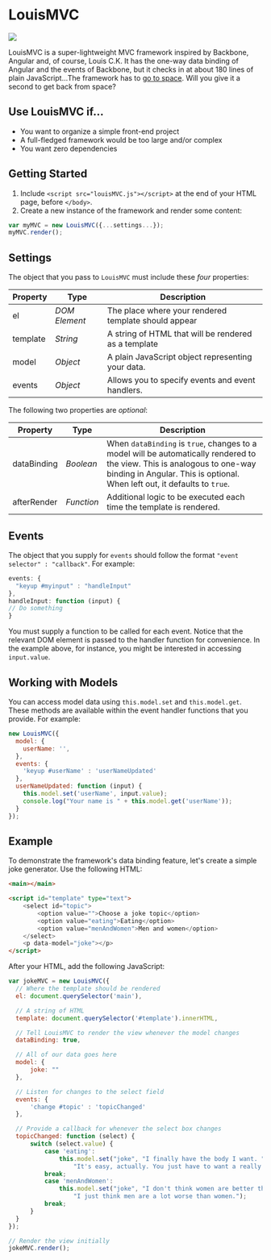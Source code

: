 # LouisMVC
![](http://www.splitsville.com/wp-content/uploads/2014/06/louis-ck-oh-my-god.jpg)

LouisMVC is a super-lightweight MVC framework inspired by Backbone, Angular and, of course, Louis C.K. It has the one-way data binding of Angular and the events of Backbone, but it checks in at about 180 lines of plain JavaScript...The framework has to [go to space](https://www.youtube.com/watch?v=KpUNA2nutbk#t=76). Will you give it a second to get back from space?

## Use LouisMVC if...

* You want to organize a simple front-end project 
* A full-fledged framework would be too large and/or complex
* You want zero dependencies

## Getting Started

1. Include `<script src="louisMVC.js"></script>` at the end of your HTML page, before `</body>`. 
2. Create a new instance of the framework and render some content:

  ```javascript
  var myMVC = new LouisMVC({...settings...}); 
  myMVC.render(); 
  ```
## Settings

The object that you pass to `LouisMVC` must include these *four* properties: 

  Property      | Type          | Description
  ------------- | ------------- | -------------
  el            | *DOM Element*   | The place where your rendered template should appear
  template      | *String*        | A string of HTML that will be rendered as a template
  model         | *Object*        | A plain JavaScript object representing your data.
  events        | *Object*        | Allows you to specify events and event handlers. 

The following two properties are *optional*: 

  Property  | Type | Description
  ----------|------|---------------
    dataBinding   | *Boolean*       | When `dataBinding` is `true`, changes to a model will be automatically rendered to the view. This is analogous to one-way binding in Angular. This is optional. When left out, it defaults to `true`.
    afterRender | *Function*  | Additional logic to be executed each time the template is rendered.

## Events

The object that you supply for `events` should follow the format `"event selector" : "callback"`. For example: 

  ```javascript
  events: {
    "keyup #myinput" : "handleInput"
  },
  handleInput: function (input) {
  // Do something 
  }
  ```
You must supply a function to be called for each event. Notice that the relevant DOM element is passed to the handler function for convenience. In the example above, for instance, you might be interested in accessing `input.value`.

## Working with Models

You can access model data using `this.model.set` and `this.model.get`. These methods are available within the event handler functions that you provide. For example: 

```javascript
new LouisMVC({
  model: {
    userName: '', 
  },
  events: {
    'keyup #userName' : 'userNameUpdated'
  }, 
  userNameUpdated: function (input) {
    this.model.set('userName', input.value); 
    console.log("Your name is " + this.model.get('userName')); 
  }
}); 
```

## Example

To demonstrate the framework's data binding feature, let's create a simple joke generator. Use the following HTML:

```HTML
<main></main>

<script id="template" type="text">
	<select id="topic">
		<option value="">Choose a joke topic</option> 
		<option value="eating">Eating</option>
		<option value="menAndWomen">Men and women</option>
	</select>
	<p data-model="joke"></p>
</script>
```
After your HTML, add the following JavaScript: 
  ```javascript
  var jokeMVC = new LouisMVC({
  	// Where the template should be rendered 
  	el: document.querySelector('main'), 
  
  	// A string of HTML 
  	template: document.querySelector('#template').innerHTML,
  
  	// Tell LouisMVC to render the view whenever the model changes
  	dataBinding: true,  
  
  	// All of our data goes here 
  	model: {
  		joke: ""
  	},
  
  	// Listen for changes to the select field 
  	events: {
  		'change #topic' : 'topicChanged'
  	},
  
  	// Provide a callback for whenever the select box changes
  	topicChanged: function (select) {
  		switch (select.value) {
  			case 'eating': 
  				this.model.set("joke", "I finally have the body I want. " + 
  					"It's easy, actually. You just have to want a really sh***y body.");
  			break;
  			case 'menAndWomen': 
  				this.model.set("joke", "I don't think women are better than men; " + 
  					"I just think men are a lot worse than women.");
  			break;
  		}
  	}
  });
  
  // Render the view initially
  jokeMVC.render(); 
  ```
